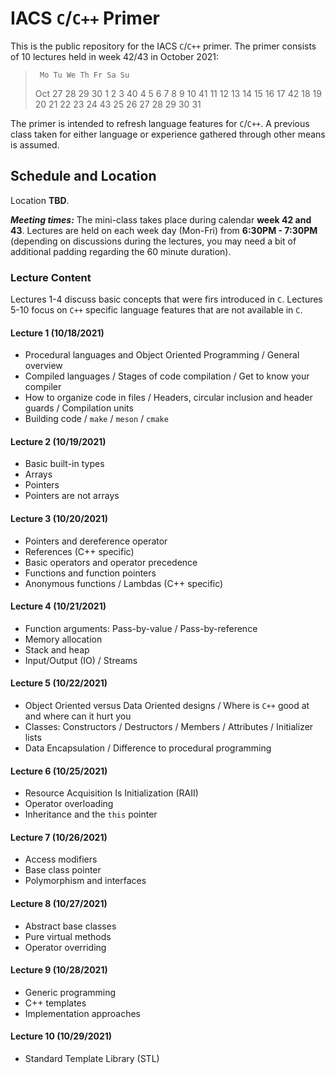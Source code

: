 # IACS `C`/`C++` Primer

This is the public repository for the IACS `C`/`C++` primer.  The primer
consists of 10 lectures held in week 42/43 in October 2021:

>      Mo Tu We Th Fr Sa Su
> Oct  27 28 29 30  1  2  3
>  40   4  5  6  7  8  9 10
>  41  11 12 13 14 15 16 17
>  42  18 19 20 21 22 23 24
>  43  25 26 27 28 29 30 31

The primer is intended to refresh language features for `C`/`C++`.  A previous
class taken for either language or experience gathered through other means is
assumed.

## Schedule and Location

Location **TBD**.

_**Meeting times:**_  The mini-class takes place during calendar **week 42 and
43**.  Lectures are held on each week day (Mon-Fri) from **6:30PM - 7:30PM**
(depending on discussions during the lectures, you may need a bit of additional
padding regarding the 60 minute duration).

### Lecture Content

Lectures 1-4 discuss basic concepts that were firs introduced in `C`.  Lectures
5-10 focus on `C++` specific language features that are not available in `C`.

<!-- lectures:
/home/fabs/sync/ethz/post_doc/teaching/harvard/ProgrammingPrimer/C_C++/lectures
-->

#### Lecture 1 (10/18/2021)
* Procedural languages and Object Oriented Programming / General overview
* Compiled languages / Stages of code compilation / Get to know your compiler
* How to organize code in files / Headers, circular inclusion and header guards
  / Compilation units
* Building code / `make` / `meson` / `cmake`

#### Lecture 2 (10/19/2021)
* Basic built-in types
* Arrays
* Pointers
* Pointers are not arrays

#### Lecture 3 (10/20/2021)
* Pointers and dereference operator
* References (C++ specific)
* Basic operators and operator precedence
* Functions and function pointers
* Anonymous functions / Lambdas (C++ specific)

#### Lecture 4 (10/21/2021)
* Function arguments: Pass-by-value / Pass-by-reference
* Memory allocation
* Stack and heap
* Input/Output (IO) / Streams

#### Lecture 5 (10/22/2021)
* Object Oriented versus Data Oriented designs / Where is `C++` good at and
  where can it hurt you
* Classes: Constructors / Destructors / Members / Attributes / Initializer lists
* Data Encapsulation / Difference to procedural programming

#### Lecture 6 (10/25/2021)
* Resource Acquisition Is Initialization (RAII)
* Operator overloading
* Inheritance and the `this` pointer

#### Lecture 7 (10/26/2021)
* Access modifiers
* Base class pointer
* Polymorphism and interfaces

#### Lecture 8 (10/27/2021)
* Abstract base classes
* Pure virtual methods
* Operator overriding

#### Lecture 9 (10/28/2021)
* Generic programming
* C++ templates
* Implementation approaches

#### Lecture 10 (10/29/2021)
* Standard Template Library (STL)
